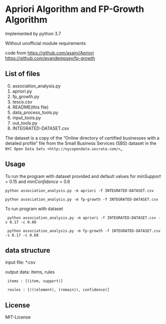 Apriori Algorithm and FP-Growth Algorithm
==========================================
Implemented by python 3.7 

Without unofficial module requirements

code from
https://github.com/asaini/Apriori
https://github.com/evandempsey/fp-growth

List of files
-------------
0. association_analysis.py
1. apriori.py
2. fp_growth.py
3. tesco.csv
4. README(this file)
5. data_process_tools.py
6. input_tools.py
7. out_tools.py
8. INTEGRATED-DATASET.csv

The dataset is a copy of the “Online directory of certified businesses with a detailed profile” file from the Small Business Services (SBS) 
dataset in the `NYC Open Data Sets <http://nycopendata.socrata.com/>`_

Usage
-----
To run the program with dataset provided and default values for *minSupport* = 0.15 and *minConfidence* = 0.6

    python association_analysis.py -m apriori -f INTEGRATED-DATASET.csv

    python association_analysis.py -m fp-growth -f INTEGRATED-DATASET.csv


To run program with dataset  

     python association_analysis.py -m apriori -f INTEGRATED-DATASET.csv -s 0.17 -c 0.68

     python association_analysis.py -m fp-growth -f INTEGRATED-DATASET.csv -s 0.17 -c 0.68

data structure
-------
input file:  *.csv

output data: items, rules
     
     items : [(item, support)]
     
     roules : [(((element), (remain)), confidence)]

License
-------
MIT-License

